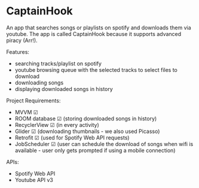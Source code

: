 # CaptainHook
An app that searches songs or playlists on spotify and downloads them via youtube.
The app is called CaptainHook because it supports advanced piracy (Arr!).

Features:<br>
* searching tracks/playlist on spotify
* youtube browsing queue with the selected tracks to select files to download
* downloading songs
* displaying downloaded songs in history

Project Requirements:
* MVVM &#9745;
* ROOM database &#9745; (storing downloaded songs in history)
* RecyclerView &#9745; (in every activity)
* Glider &#9745; (downloading thumbnails - we also used Picasso)
* Retrofit &#9745; (used for Spotify Web API requests)
* JobScheduler &#9745; (user can schedule the download of songs when wifi is available - user only gets prompted if using a mobile connection)

APIs:
* Spotify Web API
* Youtube API v3
